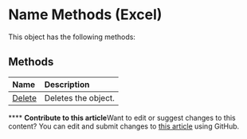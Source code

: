 
# Name Methods (Excel)
This object has the following methods:

## Methods



|**Name**|**Description**|
|:-----|:-----|
| [Delete](429a5d17-8f34-9a04-d744-66ce1e9e39a7.md)|Deletes the object.|

****   **Contribute to this article**Want to edit or suggest changes to this content? You can edit and submit changes to  [this article](https://github.com/jhershey00/VBA_Excel_Test/OpenXMLCon/articles/de72ecbb-4044-4ffd-a661-08bcfaf2bf18.md) using GitHub.

